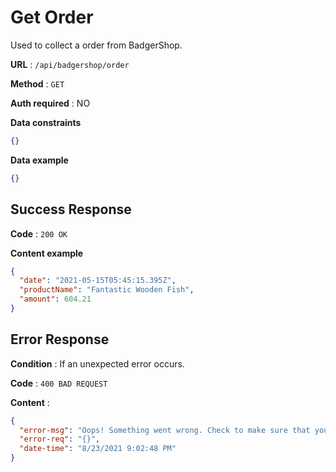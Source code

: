 # Get Order

Used to collect a order from BadgerShop.

**URL** : `/api/badgershop/order`

**Method** : `GET`

**Auth required** : NO

**Data constraints**

```json
{}
```

**Data example**

```json
{}
```

## Success Response

**Code** : `200 OK`

**Content example**

```json
{
  "date": "2021-05-15T05:45:15.395Z",
  "productName": "Fantastic Wooden Fish",
  "amount": 604.21
}
```

## Error Response

**Condition** : If an unexpected error occurs.

**Code** : `400 BAD REQUEST`

**Content** :

```json
{
  "error-msg": "Oops! Something went wrong. Check to make sure that you are sending a valid request. Your recieved request is provided below. If it is empty, then it was most likely not provided or malformed. If you have verified that your request is valid, please contact a CS571 administrator.",
  "error-req": "{}",
  "date-time": "8/23/2021 9:02:48 PM"
}
```
